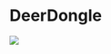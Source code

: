 DeerDongle
=========================

<img src="https://lh3.googleusercontent.com/pw/ACtC-3eU0UHuQHtmUIE3iegPl-geyyO5fOyOknaSLE8MtzZa7UFnKu_3i7Q2V61heo-jjgevMit_bSFzNodLx7YIzNWI6TW4fe3UFQCA5-nlbplZJYEF3rGNVKczOdePcEuYXWC6AOUWGQKPa41E2hOiEc3N5g=w2148-h1611-no?authuser=0" />
